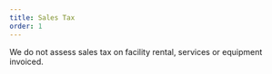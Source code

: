 ```yaml
---
title: Sales Tax
order: 1
---
```


We do not assess sales tax on facility rental, services or equipment invoiced.
